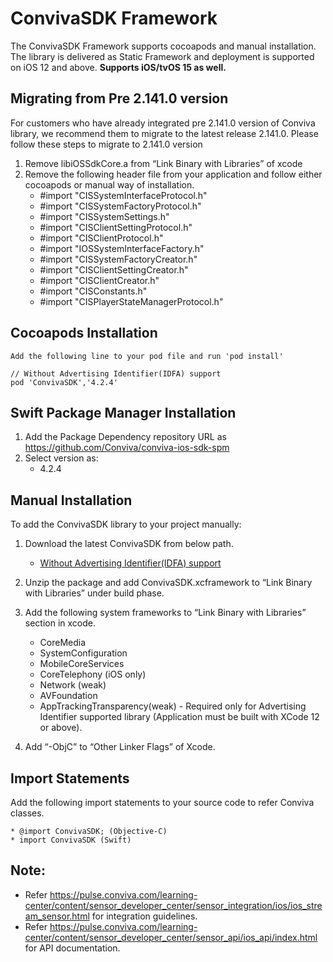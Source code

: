 # ConvivaSDK Framework

The ConvivaSDK Framework supports cocoapods and manual installation. The library is delivered as Static Framework and deployment is supported on iOS 12 and above.
**Supports iOS/tvOS 15 as well.**

## Migrating from Pre 2.141.0 version
For customers who have already integrated pre 2.141.0 version of Conviva library, we recommend them to migrate to the latest 
release 2.141.0. Please follow these steps to migrate to 2.141.0 version
  1. Remove libiOSSdkCore.a from “Link Binary with Libraries” of xcode
  2. Remove the following header file from your application and follow either cocoapods or manual way of installation.
        * #import "CISSystemInterfaceProtocol.h"
        * #import "CISSystemFactoryProtocol.h"
        * #import "CISSystemSettings.h"
        * #import "CISClientSettingProtocol.h"
        * #import "CISClientProtocol.h"
        * #import "IOSSystemInterfaceFactory.h"
        * #import "CISSystemFactoryCreator.h"
        * #import "CISClientSettingCreator.h"
        * #import "CISClientCreator.h"
        * #import "CISConstants.h"
        * #import "CISPlayerStateManagerProtocol.h"

## Cocoapods Installation
    Add the following line to your pod file and run 'pod install'
    
    // Without Advertising Identifier(IDFA) support
    pod 'ConvivaSDK','4.2.4'
    
## Swift Package Manager Installation
1. Add the Package Dependency repository URL as https://github.com/Conviva/conviva-ios-sdk-spm
2. Select version as:
    * 4.2.4


## Manual Installation
To add the ConvivaSDK library to your project manually:

1.	Download the latest ConvivaSDK from below path.
      * [Without Advertising Identifier(IDFA) support](https://github.com/Conviva/ConvivaSDK/archive/4.2.4.zip)
        
2.	Unzip the package and add ConvivaSDK.xcframework to “Link Binary with Libraries” under build phase.

3.	Add the following system frameworks to “Link Binary with Libraries” section in xcode.

    * CoreMedia
    * SystemConfiguration
    * MobileCoreServices
    * CoreTelephony (iOS only)
    * Network (weak)
    * AVFoundation
    * AppTrackingTransparency(weak) - Required only for Advertising Identifier supported library (Application must be built with XCode 12 or above).

4.	Add “-ObjC” to “Other Linker Flags” of Xcode.

    
## Import Statements

  Add the following import statements to your source code to refer Conviva classes.

    * @import ConvivaSDK; (Objective-C)
    * import ConvivaSDK (Swift)

## Note:  

* Refer https://pulse.conviva.com/learning-center/content/sensor_developer_center/sensor_integration/ios/ios_stream_sensor.html for integration guidelines.               
* Refer https://pulse.conviva.com/learning-center/content/sensor_developer_center/sensor_api/ios_api/index.html for API documentation.

